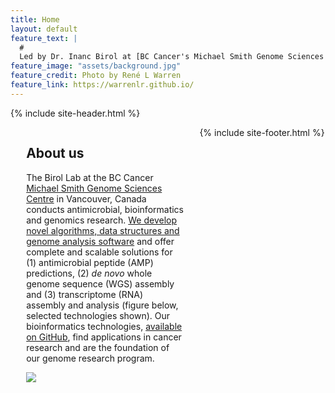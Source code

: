 ```yaml
---
title: Home
layout: default
feature_text: |
  #
  Led by Dr. Inanc Birol at [BC Cancer's Michael Smith Genome Sciences Centre](http://www.bcgsc.ca/) 
feature_image: "assets/background.jpg"
feature_credit: Photo by René L Warren
feature_link: https://warrenlr.github.io/
---
```


{% include site-header.html %}

<main class="main  container">
<article class="article  article--page  content  typeset">
<div style="width:50%;height:100%;float:left;padding-right:5%;padding-left:5%;">
<h2>About us</h2>
<p>The Birol Lab at the BC Cancer <a href="http://www.bcgsc.ca/">Michael Smith Genome Sciences Centre</a> in Vancouver, Canada conducts antimicrobial, bioinformatics and genomics research. <a href="http://www.birollab.ca/software">We develop novel algorithms, data structures and genome analysis software</a> and offer complete and scalable solutions for (1) antimicrobial peptide (AMP) predictions, (2) <i>de novo</i> whole genome sequence (WGS) assembly and (3) transcriptome (RNA) assembly and analysis (figure below, selected technologies shown). Our bioinformatics technologies, <a href="https://github.com/bcgsc">available on GitHub</a>, find applications in cancer research and are the foundation of our genome research program.</p>
<a href="http://www.birollab.ca/wga.png" target=blank><img src="http://www.birollab.ca/wga.png"></a>
</div>

<div style="width:50%;height:100%;float:left;padding-right:5%;padding-left:5%;">
<h2><a href="news.html">News</a></h2>
<iframe src="news-content.html"></iframe>
</div>
</article>
</main>

{% include site-footer.html %}
